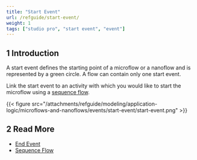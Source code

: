 ```yaml
---
title: "Start Event"
url: /refguide/start-event/
weight: 1
tags: ["studio pro", "start event", "event"]
---
```


## 1 Introduction

A start event defines the starting point of a microflow or a nanoflow and is represented by a green circle. A flow can contain only one start event.

Link the start event to an activity with which you would like to start the microflow using a [sequence flow](/refguide/sequence-flow/).

{{< figure src="/attachments/refguide/modeling/application-logic/microflows-and-nanoflows/events/start-event/start-event.png" >}}

## 2 Read More

* [End Event](/refguide/end-event/)
* [Sequence Flow](/refguide/sequence-flow/)
